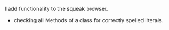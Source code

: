 I add functionality to the squeak browser.
- checking all Methods of a class for correctly spelled literals.
